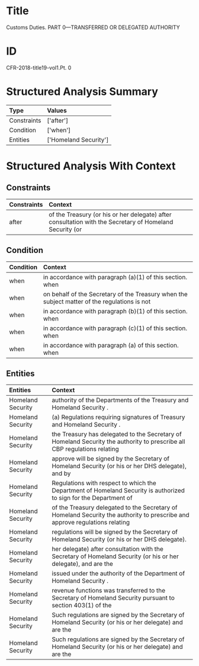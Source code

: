 # Title

 Customs Duties. PART 0—TRANSFERRED OR DELEGATED AUTHORITY


# ID

 CFR-2018-title19-vol1.Pt. 0


# Structured Analysis Summary

| Type        | Values                |
|:------------|:----------------------|
| Constraints | ['after']             |
| Condition   | ['when']              |
| Entities    | ['Homeland Security'] |


# Structured Analysis With Context

 


## Constraints

| Constraints   | Context                                                                                                 |
|:--------------|:--------------------------------------------------------------------------------------------------------|
| after         | of the Treasury (or his or her delegate) after consultation with the Secretary of Homeland Security (or |


## Condition

| Condition   | Context                                                                                      |
|:------------|:---------------------------------------------------------------------------------------------|
| when        | in accordance with paragraph (a)(1) of this section. when                                    |
| when        | on behalf of the Secretary of the Treasury when the subject matter of the regulations is not |
| when        | in accordance with paragraph (b)(1) of this section. when                                    |
| when        | in accordance with paragraph (c)(1) of this section. when                                    |
| when        | in accordance with paragraph (a) of this section. when                                       |


## Entities

| Entities          | Context                                                                                                                     |
|:------------------|:----------------------------------------------------------------------------------------------------------------------------|
| Homeland Security | authority of the Departments of the Treasury and Homeland Security .                                                        |
| Homeland Security | (a) Regulations requiring signatures of Treasury and  Homeland Security .                                                   |
| Homeland Security | the Treasury has delegated to the Secretary of Homeland Security the authority to prescribe all CBP regulations relating    |
| Homeland Security | approve will be signed by the Secretary of Homeland Security (or his or her DHS delegate), and by                           |
| Homeland Security | Regulations with respect to which the Department of Homeland Security is authorized to sign for the Department of           |
| Homeland Security | of the Treasury delegated to the Secretary of Homeland Security the authority to prescribe and approve regulations relating |
| Homeland Security | regulations will be signed by the Secretary of Homeland Security  (or his or her DHS delegate).                             |
| Homeland Security | her delegate) after consultation with the Secretary of Homeland Security (or his or her delegate), and are the              |
| Homeland Security | issued under the authority of the Department of Homeland Security .                                                         |
| Homeland Security | revenue functions was transferred to the Secretary of Homeland Security  pursuant to section 403(1) of the                  |
| Homeland Security | Such regulations are signed by the Secretary of  Homeland Security (or his or her delegate) and are the                     |
| Homeland Security | Such regulations are signed by the Secretary of  Homeland Security (or his or her delegate) and are the                     |


